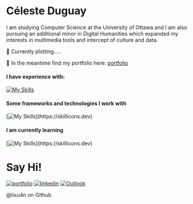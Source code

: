 
# Céleste Duguay

 I am studying Computer Science at the University of Ottawa and I am also pursuing an additional minor in Digital Humanities which expanded my interests in multimedia tools and intercept of culture and data. 

👾 Currently plotting.....


👾 In the meantime find my portfolio here: [portfolio](https://lixu4n.github.io/Celeste/)


#### I have experience with:

[![My Skills](https://skillicons.dev/icons?i=py,js,react)](https://skillicons.dev)

#### Some frameworks and technologies I work with
[![My Skills](https://skillicons.dev/icons?i=firebase,docker,)](https://skillicons.dev)

#### I am currently learning
[![My Skills](https://skillicons.dev/icons?i=swift,)](https://skillicons.dev)




# Say Hi!




[![portfolio](https://img.shields.io/badge/my_portfolio-000?style=for-the-badge&logo=ko-fi&logoColor=white)](https://lixu4n.github.io/Celeste/)
[![linkedin](https://img.shields.io/badge/linkedin-0A66C2?style=for-the-badge&logo=linkedin&logoColor=white)](https://www.linkedin.com/in/celesteduguay)
[![Outlook](https://img.shields.io/badge/Microsoft_Outlook-0078D4?style=for-the-badge&logo=microsoft-outlook&logoColor=white)](mailto:cdugu093@uottawa.ca)

<p> @lixu4n on Github</p>

